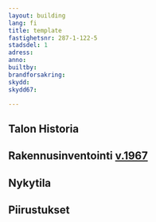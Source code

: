 ```yaml
---
layout: building
lang: fi
title: template
fastighetsnr: 287-1-122-5
stadsdel: 1
adress:
anno:
builtby:
brandforsakring:
skydd:
skydd67:

---
```

## Talon Historia


## Rakennusinventointi <a href="/sources/keinanen_karki.pdf">v.1967</a>


## Nykytila


## Piirustukset
